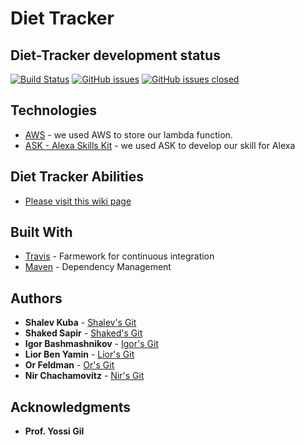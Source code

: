 # Diet Tracker
## Diet-Tracker development status 
[![Build Status](https://travis-ci.org/TechnionYP5779/Team5-Fitnesspeaker.svg?branch=master)](https://travis-ci.org/TechnionYP5779/Team5-Fitnesspeaker)
[![GitHub issues](https://img.shields.io/github/issues/TechnionYP5779/Team5-Diet-Tracker.svg)](https://github.com/TechnionYP5779/Team5-Diet-Tracker/issues)
[![GitHub issues closed](https://img.shields.io/github/issues-closed-raw/TechnionYP5779/Team5-Diet-Tracker.svg?maxAge=2592000)]()

## Technologies
* [AWS](https://aws.amazon.com/) - we used AWS to store our lambda function.
* [ASK - Alexa Skills Kit](https://developer.amazon.com) - we used ASK to develop our skill for Alexa

## Diet Tracker Abilities
* [Please visit this wiki page](https://github.com/TechnionYP5779/Team5-Diet-Tracker/wiki/Diet-Tracker) 

## Built With

* [Travis](https://travis-ci.org/) - Farmework for continuous integration
* [Maven](https://maven.apache.org/) - Dependency Management

## Authors

* **Shalev Kuba** - [Shalev's Git](https://github.com/shalev-kuba)
* **Shaked Sapir** - [Shaked's Git](https://github.com/shaked-sapir)
* **Igor Bashmashnikov** - [Igor's Git](https://github.com/igorbash)
* **Lior Ben Yamin** - [Lior's Git](https://github.com/LiorBenYamin)
* **Or Feldman** - [Or's Git](https://github.com/orfeld415)
* **Nir Chachamovitz** - [Nir's Git](https://github.com/NirChachmovitz)

## Acknowledgments

* **Prof. Yossi Gil**

